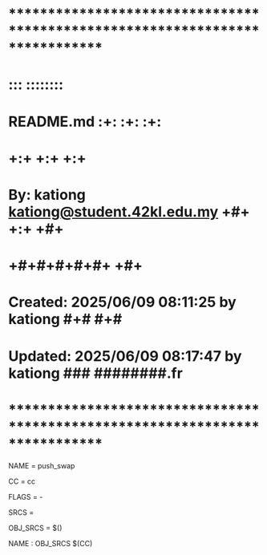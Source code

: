# **************************************************************************** #
#                                                                              #
#                                                         :::      ::::::::    #
#    README.md                                          :+:      :+:    :+:    #
#                                                     +:+ +:+         +:+      #
#    By: kationg <kationg@student.42kl.edu.my>      +#+  +:+       +#+         #
#                                                 +#+#+#+#+#+   +#+            #
#    Created: 2025/06/09 08:11:25 by kationg           #+#    #+#              #
#    Updated: 2025/06/09 08:17:47 by kationg          ###   ########.fr        #
#                                                                              #
# **************************************************************************** #

NAME = push_swap

CC = cc

FLAGS = -

SRCS = 

OBJ_SRCS = $()

NAME : OBJ_SRCS
    $(CC)     
